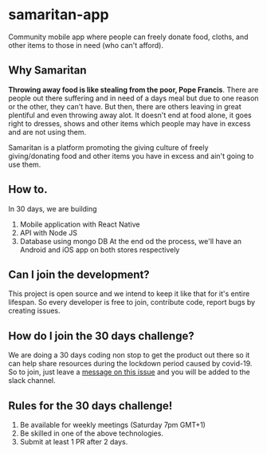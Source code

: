 # samaritan-app
Community mobile app where people can freely donate food, cloths, and other items to those in need (who can't afford).


## Why Samaritan
**Throwing away food is like stealing from the poor, Pope Francis**. There are people out there suffering and in need of a days meal but due to one reason or the other, they can't have. 
But then, there are others leaving in great plentiful and even throwing away alot. 
It doesn't end at food alone, it goes right to dresses, shows and other items which people may have in excess and are not using them. 

Samaritan is a platform promoting the giving culture of freely giving/donating food and other items you have in excess and ain't going to use them.

## How to. 
In 30 days, we are building 
1. Mobile application with React Native
2. API with Node JS 
3. Database using mongo DB
At the end od the process, we'll have an Android and iOS app on both stores respectively


## Can I join the development?
This project is open source and we intend to keep it like that for it's entire lifespan. So every developer is free to join, contribute code, report bugs by creating issues.

## How do I join the 30 days challenge?
We are doing a 30 days coding non stop to get the product out there so it can help share resources during the lockdown period caused by covid-19. 
So to join, just leave a [message on this issue](https://github.com/DigitalRenter/samaritan-app/issues/1) and you will be added to the slack channel. 

## Rules for the 30 days challenge! 
1. Be available for weekly meetings (Saturday 7pm GMT+1)
2. Be skilled in one of the above technologies.
3. Submit at least 1 PR after 2 days.
